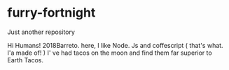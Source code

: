 # furry-fortnight
Just another repository

Hi Humans!
2018Barreto. here, I like Node. Js and coffescript ( that's what. I'a made of! )
I' ve had tacos on the moon and find them far superior to Earth Tacos.
